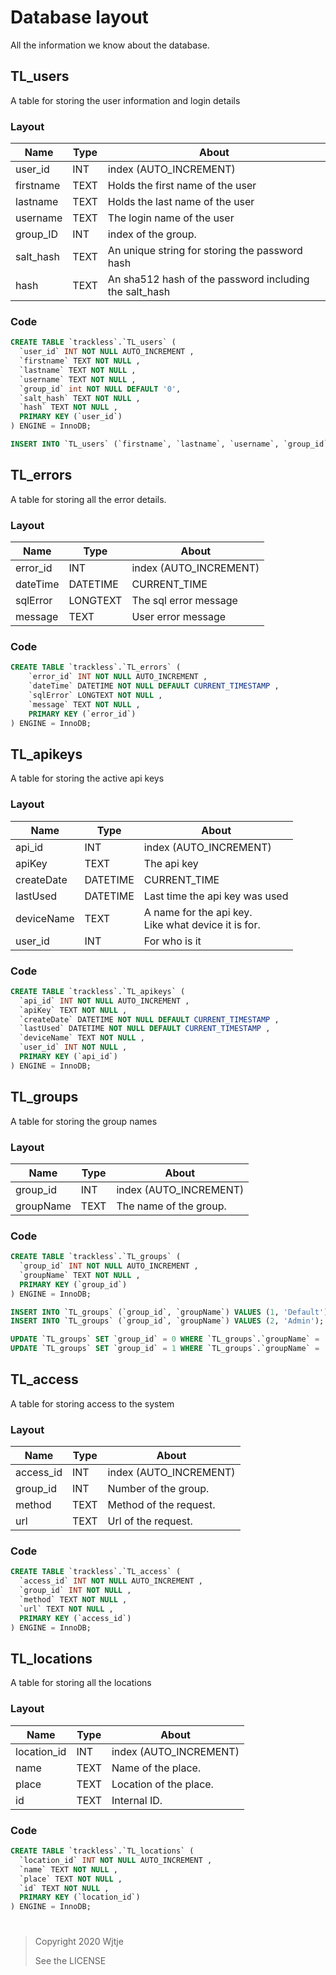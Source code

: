 # Database layout

All the information we know about the database.

## TL_users

A table for storing the user information and login details

### Layout

| Name      | Type | About                                                  |
| --------- | ---- | ------------------------------------------------------ |
| user_id   | INT  | index (AUTO_INCREMENT)                                 |
| firstname | TEXT | Holds the first name of the user                       |
| lastname  | TEXT | Holds the last name of the user                        |
| username  | TEXT | The login name of the user                             |
| group_ID  | INT  | index of the group.                                    |
| salt_hash | TEXT | An unique string for storing the password hash         |
| hash      | TEXT | An sha512 hash of the password including the salt_hash |

### Code

```sql
CREATE TABLE `trackless`.`TL_users` (
  `user_id` INT NOT NULL AUTO_INCREMENT ,
  `firstname` TEXT NOT NULL ,
  `lastname` TEXT NOT NULL ,
  `username` TEXT NOT NULL ,
  `group_id` int NOT NULL DEFAULT '0',
  `salt_hash` TEXT NOT NULL ,
  `hash` TEXT NOT NULL ,
  PRIMARY KEY (`user_id`)
) ENGINE = InnoDB;

INSERT INTO `TL_users` (`firstname`, `lastname`, `username`, `group_id`, `salt_hash`, `hash`) VALUES ('admin', 'admin', 'admin', 1, 'U736OMcfzID8YsBX', '499e653fc45c668794047f56c298ed213594863a1d18683ea07ae5efe972f9f8');
```

## TL_errors

A table for storing all the error details.

### Layout

| Name     | Type     | About                  |
| -------- | -------- | ---------------------- |
| error_id | INT      | index (AUTO_INCREMENT) |
| dateTime | DATETIME | CURRENT_TIME           |
| sqlError | LONGTEXT | The sql error message  |
| message  | TEXT     | User error message     |

### Code

```sql
CREATE TABLE `trackless`.`TL_errors` (
    `error_id` INT NOT NULL AUTO_INCREMENT ,
    `dateTime` DATETIME NOT NULL DEFAULT CURRENT_TIMESTAMP ,
    `sqlError` LONGTEXT NOT NULL ,
    `message` TEXT NOT NULL ,
    PRIMARY KEY (`error_id`)
) ENGINE = InnoDB;
```

## TL_apikeys

A table for storing the active api keys

### Layout

| Name       | Type     | About                                                   |
| ---------- | -------- | ------------------------------------------------------- |
| api_id     | INT      | index (AUTO_INCREMENT)                                  |
| apiKey     | TEXT     | The api key                                             |
| createDate | DATETIME | CURRENT_TIME                                            |
| lastUsed   | DATETIME | Last time the api key was used                          |
| deviceName | TEXT     | A name for the api key.<br/>Like what device it is for. |
| user_id    | INT      | For who is it                                           |

### Code

```sql
CREATE TABLE `trackless`.`TL_apikeys` (
  `api_id` INT NOT NULL AUTO_INCREMENT ,
  `apiKey` TEXT NOT NULL ,
  `createDate` DATETIME NOT NULL DEFAULT CURRENT_TIMESTAMP ,
  `lastUsed` DATETIME NOT NULL DEFAULT CURRENT_TIMESTAMP ,
  `deviceName` TEXT NOT NULL ,
  `user_id` INT NOT NULL ,
  PRIMARY KEY (`api_id`)
) ENGINE = InnoDB;
```

## TL_groups

A table for storing the group names

### Layout

| Name      | Type | About                  |
| --------- | ---- | ---------------------- |
| group_id  | INT  | index (AUTO_INCREMENT) |
| groupName | TEXT | The name of the group. |

### Code

```sql
CREATE TABLE `trackless`.`TL_groups` (
  `group_id` INT NOT NULL AUTO_INCREMENT ,
  `groupName` TEXT NOT NULL ,
  PRIMARY KEY (`group_id`)
) ENGINE = InnoDB;

INSERT INTO `TL_groups` (`group_id`, `groupName`) VALUES (1, 'Default');
INSERT INTO `TL_groups` (`group_id`, `groupName`) VALUES (2, 'Admin');

UPDATE `TL_groups` SET `group_id` = 0 WHERE `TL_groups`.`groupName` = 'Default';
UPDATE `TL_groups` SET `group_id` = 1 WHERE `TL_groups`.`groupName` = 'Admin';
```

## TL_access

A table for storing access to the system

### Layout

| Name      | Type | About                  |
| --------- | ---- | ---------------------- |
| access_id | INT  | index (AUTO_INCREMENT) |
| group_id  | INT  | Number of the group.   |
| method    | TEXT | Method of the request. |
| url       | TEXT | Url of the request.    |

### Code

```sql
CREATE TABLE `trackless`.`TL_access` (
  `access_id` INT NOT NULL AUTO_INCREMENT ,
  `group_id` INT NOT NULL ,
  `method` TEXT NOT NULL ,
  `url` TEXT NOT NULL ,
  PRIMARY KEY (`access_id`)
) ENGINE = InnoDB;
```

## TL_locations

A table for storing all the locations

### Layout

| Name        | Type | About                  |
| ----------- | ---- | ---------------------- |
| location_id | INT  | index (AUTO_INCREMENT) |
| name        | TEXT | Name of the place.     |
| place       | TEXT | Location of the place. |
| id          | TEXT | Internal ID.           |

### Code

```sql
CREATE TABLE `trackless`.`TL_locations` (
  `location_id` INT NOT NULL AUTO_INCREMENT ,
  `name` TEXT NOT NULL ,
  `place` TEXT NOT NULL ,
  `id` TEXT NOT NULL ,
  PRIMARY KEY (`location_id`)
) ENGINE = InnoDB;
```

#

>  Copyright 2020 Wjtje
>
>  See the LICENSE


